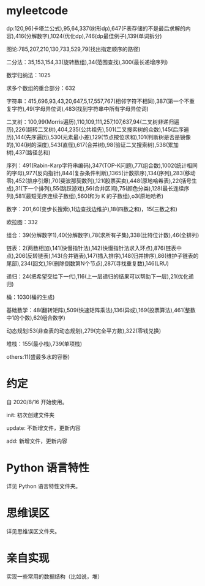 # myleetcode
dp:120,96(卡塔兰公式),95,64,337(树形dp),647(F表存储的不是最后求解的内容),416(分解数字),1024(优化dp),746(dp最佳例子),139(单词拆分)

图论:785,207,210,130,733,529,79(找出指定顺序的路径)

二分法：35,153,154,33(旋转数组),34(范围查找),300(最长递增序列)

数学归纳法：1025

求多个数组的重合部分：632

字符串：415,696,93,43,20,647,5,17,557,767(相邻字符不相同),387(第一个不重复字符),49(字母异位词),483(找到字符串中所有字母异位词)

二叉树：100,99(Morris遍历),110,109,111,257,107,637,94(二叉树非递归遍历),226(翻转二叉树),404,235(公共祖先),501(二叉搜索树的众数),145(后序遍历),144(先序遍历),530(元素最小差),129(节点按位求和),101(判断树是否是镜像的),104(树的深度),543(直径),617(合并树),98(验证二叉搜索树),538(累加树),437(路径总和)

序列：491(Rabin-Karp字符串编码),347(TOP-K问题),77(组合数),1002(统计相同的字母),977(反向指针),844(复杂条件判断),1365(计数排序),134(序列),283(移动零),452(排序引爆),70(斐波那契数列),121(股票买卖),448(原地哈希表),22(括号生成),31(下一个排列),55(跳跃游戏),56(合并区间),75(颜色分类),128(最长连续序列),581(最短无序连续子数组),560(和为 K 的子数组),o3(原地哈希)

数字：201,60(变步长搜索),1(边查找边维护),18(四数之和)，15(三数之和)

欧拉图：332

组合：39(分解数字1),40(分解数字),78(求所有子集),338(比特位计数),46(全排列)

链表：2(两数相加),141(快慢指针法),142(快慢指针法求入环点),876(链表中点),206(反转链表),143(合并链表),147(插入排序),148(归并排序),86(维护子链表的尾部),234(回文),19(删除倒数第N个节点),287(寻找重复数),146(LRU)

递归：24(把希望交给下一代),116(上一层递归的结果可以帮助下一层),21(优化递归)

桶：1030(桶的生成)

基础数学：48(翻转矩阵),509(快速矩阵乘法),136(异或),169(投票算法),461(整数中1的个数),62(组合数学)

动态规划:53(非查表的动态规划),279(完全平方数),322(零钱兑换)

堆栈：155(最小栈),739(单项栈)

others:11(盛最多水的容器)

# 约定
自 2020/8/16 开始使用。

init: 初次创建文件夹

update: 不新增文件，更新内容

add: 新增文件，更新内容

# Python 语言特性
详见 Python 语言特性文件夹。

# 思维误区
详见思维误区文件夹。

# 亲自实现
实现一些常用的数据结构（比如说，堆）
